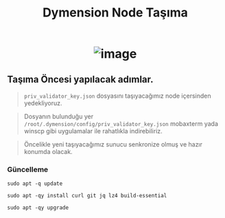 <h1 align="center"> Dymension Node Taşıma
 <br/> <br>
 
![image](https://www.fotech.com.tr/fotech/dosyalar/kcfinder/images/image%2815%29.png)

## Taşıma Öncesi yapılacak adımlar.

> `priv_validator_key.json` dosyasını taşıyacağımız node içersinden yedekliyoruz. 

> Dosyanın bulunduğu yer `/root/.dymension/config/priv_validator_key.json` mobaxterm yada winscp gibi uygulamalar ile rahatlıkla indirebiliriz.

> Öncelikle yeni taşıyacağımız sunucu senkronize olmuş ve hazır konumda olacak.
### Güncelleme

```
sudo apt -q update
```
```
sudo apt -qy install curl git jq lz4 build-essential
```
```
sudo apt -qy upgrade
```
